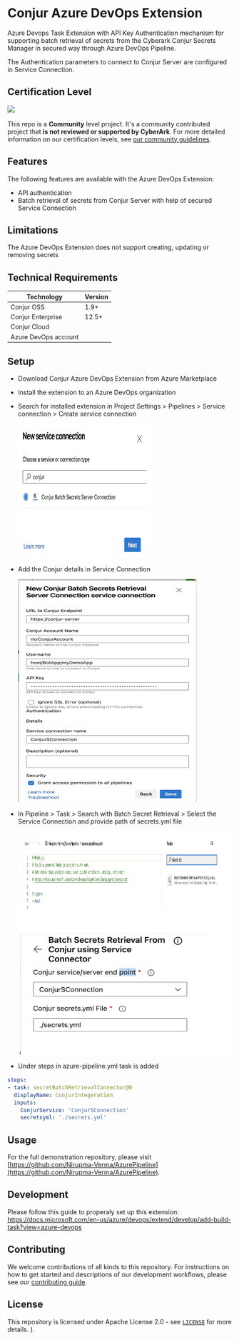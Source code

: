 # Conjur Azure DevOps Extension
Azure Devops Task Extension with API Key Authentication mechanism for supporting batch retrieval of secrets from the Cyberark Conjur Secrets Manager in secured way through Azure DevOps Pipeline.

The Authentication parameters to connect to Conjur Server are configured in Service Connection.

## Certification Level
![](https://img.shields.io/badge/Certification%20Level-Community-28A745?link=https://github.com/cyberark/community/blob/master/Conjur/conventions/certification-levels.md)

This repo is a **Community** level project. It's a community contributed project that **is not reviewed or supported
by CyberArk**. For more detailed information on our certification levels, see [our community guidelines](https://github.com/cyberark/community/blob/master/Conjur/conventions/certification-levels.md#community).

## Features

The following features are available with the Azure DevOps Extension:

* API authentication
* Batch retrieval of secrets from Conjur Server with help of secured Service Connection

## Limitations

The Azure DevOps Extension does not support creating, updating or removing secrets

## Technical Requirements

| Technology             | Version  |
| ---------------------- | -------- |
| Conjur OSS             | 1.9+     |
| Conjur Enterprise      | 12.5+    |
| Conjur Cloud           |          |
| Azure DevOps account   |          |

## Setup

* Download Conjur Azure DevOps Extension from Azure Marketplace
* Install the extension to an Azure DevOps organization
* Search for installed extension in Project Settings > Pipelines > Service connection > Create service connection

     <img src="https://github.com/cyberark/conjur-azure-devops-extension/blob/main/images/service-connection.png" width="300" height="300">

* Add the Conjur details in Service Connection 

     <img src="https://github.com/cyberark/conjur-azure-devops-extension/blob/main/images/setupSC.png" width="400" height="500">

* In Pipeline > Task > Search with Batch Secret Retrieval > Select the Service Connection and provide path of secrets.yml file

     <img src="https://github.com/cyberark/conjur-azure-devops-extension/blob/main/images/pipelineTask.png" width="500" height="500">

* Under steps in azure-pipeline.yml task is added

```yaml
steps:
- task: secretBatchRetrievalConnector@0
  displayName: ConjurIntegeration
  inputs:
    ConjurService: 'ConjurSConnection'
    secretsyml: './secrets.yml'
```
## Usage

For the full demonstration repository, please visit [https://github.com/Nirupma-Verma/AzurePipeline](https://github.com/Nirupma-Verma/AzurePipeline).

## Development

Please follow this guide to properaly set up this extension:
https://docs.microsoft.com/en-us/azure/devops/extend/develop/add-build-task?view=azure-devops

## Contributing
We welcome contributions of all kinds to this repository. For instructions on how to get started and descriptions
of our development workflows, please see our [contributing guide](CONTRIBUTING.md).

## License
This repository is licensed under Apache License 2.0 - see [`LICENSE`](LICENSE) for more details.
).
